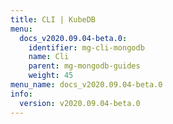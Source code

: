 ```yaml
---
title: CLI | KubeDB
menu:
  docs_v2020.09.04-beta.0:
    identifier: mg-cli-mongodb
    name: Cli
    parent: mg-mongodb-guides
    weight: 45
menu_name: docs_v2020.09.04-beta.0
info:
  version: v2020.09.04-beta.0
---
```


